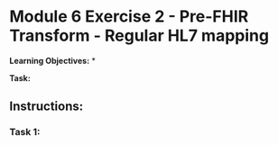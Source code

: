 # Module 6 Exercise 2 - Pre-FHIR Transform - Regular HL7 mapping

**Learning Objectives:** 
* 

**Task:** 

## Instructions:

### Task 1:  


